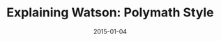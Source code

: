 ---
type: article
authors:
  - Wlodek Zadrozny
  - Valeria de Paiva
  - Lawrence S. Moss
title: "Explaining Watson: Polymath Style"
journal: "Lecture Notes in Computer Science"
note: "Proceedings of the Association for the Advancement of Artificial Intelligence (www.aaai.org)"
date: 2015-01-04
resource:
  type: pdf
  pdf-url: includes/pubs/aaai-2015.pdf

---